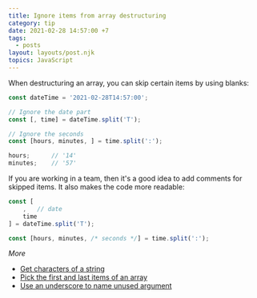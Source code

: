 ```yaml
---
title: Ignore items from array destructuring
category: tip
date: 2021-02-28 14:57:00 +7
tags:
  - posts
layout: layouts/post.njk
topics: JavaScript
---
```


When destructuring an array, you can skip certain items by using blanks:

```js
const dateTime = '2021-02-28T14:57:00';

// Ignore the date part
const [, time] = dateTime.split('T');

// Ignore the seconds
const [hours, minutes, ] = time.split(':');

hours;      // '14'
minutes;    // '57'
```

If you are working in a team, then it's a good idea to add comments for skipped items. It also makes the code more readable:

```js
const [
    ,   // date
    time
] = dateTime.split('T');

const [hours, minutes, /* seconds */] = time.split(':');
```

_More_

* [Get characters of a string](/get-characters-of-a-string.html)
* [Pick the first and last items of an array](/pick-the-first-and-last-items-of-an-array.html)
* [Use an underscore to name unused argument](/use-an-underscore-to-name-unused-argument.html)